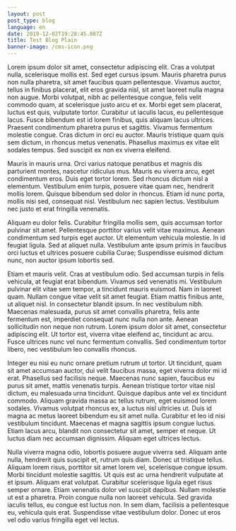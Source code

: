 ```yaml
---
layout: post
post_type: blog
language: en
date: 2019-12-02T19:28:45.087Z
title: Test Blog Plain
banner-image: /cms-icon.png
---
```

Lorem ipsum dolor sit amet, consectetur adipiscing elit. Cras a volutpat nulla, scelerisque mollis est. Sed eget cursus ipsum. Mauris pharetra purus non nulla pharetra, sit amet faucibus quam pellentesque. Vivamus auctor, tellus in finibus placerat, elit eros gravida nisl, sit amet laoreet nulla magna non augue. Morbi volutpat, nibh ac pellentesque congue, felis velit commodo quam, at scelerisque justo arcu et ex. Morbi eget sem placerat, luctus est quis, vulputate tortor. Curabitur ut iaculis lacus, eu pellentesque lacus. Fusce bibendum est id lorem finibus, quis aliquam lacus ultrices. Praesent condimentum pharetra purus et sagittis. Vivamus fermentum molestie congue. Cras dictum in orci eu auctor. Mauris tristique quam quis sem dictum, in rhoncus metus venenatis. Phasellus maximus ex vitae elit sodales tempus. Sed suscipit ex non ex viverra eleifend.



Mauris in mauris urna. Orci varius natoque penatibus et magnis dis parturient montes, nascetur ridiculus mus. Mauris eu viverra arcu, eget condimentum eros. Duis eget tortor lorem. Sed rhoncus dictum nisl a elementum. Vestibulum enim turpis, posuere vitae quam nec, hendrerit mollis lorem. Quisque bibendum sed dolor in rhoncus. Etiam id nunc porta, mollis nisi sed, consequat nisl. Vestibulum nec sapien lectus. Vestibulum nec justo et erat fringilla venenatis.



Aliquam eu dolor felis. Curabitur fringilla mollis sem, quis accumsan tortor pulvinar sit amet. Pellentesque porttitor varius velit vitae maximus. Aenean condimentum sed turpis eget auctor. Ut elementum vehicula molestie. In id feugiat ligula. Sed at aliquet nulla. Vestibulum ante ipsum primis in faucibus orci luctus et ultrices posuere cubilia Curae; Suspendisse euismod dictum nunc, non auctor ipsum lobortis sed.



Etiam et mauris velit. Cras at vestibulum odio. Sed accumsan turpis in felis vehicula, at feugiat erat bibendum. Vivamus sed venenatis mi. Vestibulum pulvinar elit vitae sem tempor, a tincidunt mauris euismod. Nam in laoreet quam. Nullam congue vitae velit sit amet feugiat. Etiam mattis finibus ante, ut aliquet nisl. In consectetur blandit ipsum. In nec vestibulum nibh. Maecenas malesuada, purus sit amet convallis pharetra, felis ante fermentum est, imperdiet consequat nunc nulla non ante. Aenean sollicitudin non neque non rutrum. Lorem ipsum dolor sit amet, consectetur adipiscing elit. Ut tortor est, viverra vitae eleifend ac, tincidunt ac arcu. Fusce ultrices nunc vel nunc fermentum convallis. Sed condimentum tortor libero, nec vestibulum leo convallis rhoncus.



Integer eu nisi eu nunc ornare pretium rutrum ut tortor. Ut tincidunt, quam sit amet accumsan auctor, dui velit faucibus massa, eget viverra dolor mi id erat. Phasellus sed facilisis neque. Maecenas nunc sapien, faucibus eu purus sit amet, mattis venenatis turpis. Aenean tristique tortor vitae nisl dictum, eu malesuada urna tincidunt. Quisque dapibus ante vel ex tincidunt commodo. Aliquam gravida massa ac tellus rutrum, eget euismod lorem sodales. Vivamus volutpat rhoncus ex, a luctus nisl ultricies ut. Duis id magna ac metus laoreet bibendum eu sit amet nulla. Curabitur et leo id nisi vestibulum tincidunt. Maecenas et magna sagittis ipsum congue luctus. Etiam lacus arcu, blandit non consectetur sit amet, semper et neque. Ut luctus diam nec accumsan dignissim. Aliquam eget ultrices lectus.



Nulla viverra magna odio, lobortis posuere augue viverra sed. Aliquam ante nulla, hendrerit quis suscipit et, rutrum quis diam. Donec ut tristique tellus. Aliquam lorem risus, porttitor sit amet lorem vel, scelerisque congue ipsum. Morbi tincidunt molestie sagittis. Ut quis est ac urna hendrerit vulputate at et ipsum. Aliquam erat volutpat. Curabitur scelerisque ligula eget risus semper ornare. Etiam venenatis dolor vel suscipit dapibus. Nullam molestie ut est a pharetra. Proin congue nulla non laoreet vehicula. Sed gravida iaculis tellus, eu congue est luctus non. In sem diam, facilisis a pellentesque eu, vehicula quis erat. Suspendisse vitae vestibulum dolor. Donec ut eros vel odio varius fringilla eget vel lectus.
